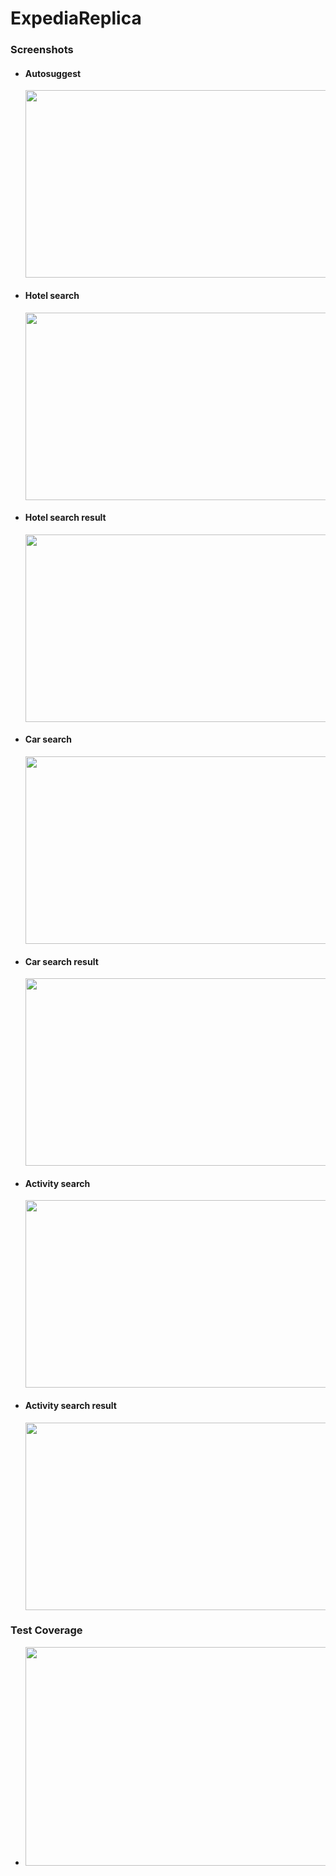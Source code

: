# ExpediaReplica


### Screenshots 

* #### Autosuggest
  <image src="./src/assets/HomeSearchAutosuggest.png" width="500" height="300">
* #### Hotel search 
  <image src="src/assets/HotelSearch.png" width="500" height="300">
* #### Hotel search result
  <image src="src/assets/HotelSearchResult.png" width="500" height="300">
* #### Car search
  <image src="src/assets/Cars_Search.png" width="500" height="300">
* #### Car search result
  <image src="src/assets/CarsSearchResult.png" width="500" height="300">
* #### Activity search 
  <image src="src/assets/ActvitySearch.png" width="500" height="300">
* #### Activity search result
  <image src="src/assets/ActivitySearchResult.png" width="500" height="300">


### Test Coverage

* <image src="./src/assets/Coverage.png" width="600" height="350" >